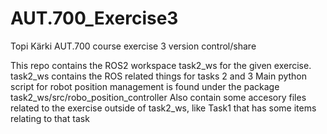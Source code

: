 # AUT.700_Exercise3
Topi Kärki AUT.700 course exercise 3 version control/share 

This repo contains the ROS2 workspace task2_ws for the given exercise. task2_ws contains the ROS related things for tasks 2 and 3
Main python script for robot position management is found under the package task2_ws/src/robo_position_controller
Also contain some accesory files related to the exercise outside of task2_ws, like Task1 that has some items relating to that task
